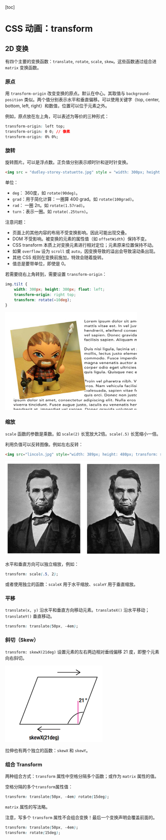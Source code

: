 [toc]

# CSS 动画：transform

## 2D 变换

有四个主要的变换函数：`translate`, `rotate`, `scale`, `skew`。这些函数通过组合进 `matrix` 变换函数。

### 原点

用 `transform-origin` 改变变换的原点。默认在中心。其取值与 `background-position` 类似。两个值分别表示水平和垂直偏移。可以使用关键字（top, center, bottom, left, right）和数值，位置可以位于元素之外。

例如，原点放在左上角，可以表述为等价的三种形式：

```css
transform-origin: left top;
transform-origin: 0 0; // 像素
transform-origin: 0% 0%;
```

### 旋转

旋转图片。可以是浮点数。正负值分别表示顺时针和逆时针变换。

```html
<img src = "dudley-storey-statuette.jpg" style = "width: 300px; height: 300px; float: left; margin: 0 2em 1.4em 0; transform: rotate(7.5deg); ">
```

单位：

* `deg`： 360度，如 `rotate(90deg)`。
* `grad`：用于简化计算：一圈算 400 grad。如 `rotate(100grad)`。
* `rad`： 一圈 2π。如 `rotate(1.57rad)`。
* `turn`：表示一圈。如 `rotate(.25turn)`。

注意问题：

* 页面上的其他内容的布局不受变换影响。因此可能出现交叠。
* DOM 不受影响。被变换的元素的属性值（如 `offsetWidth`）保持不变。
* CSS transform 本质上对变换元素进行相对定位；元素原来位置保持不动。
* 如果 `overflow` 设为 `scroll` 或 `auto`，因变换导致的溢出会导致滚动条出现。
* 其他 CSS 规则在变换前施加，特效会随着旋转。
* 值总是要带单位，即使是 0。

若需要绕右上角转到，需要设置 `transform-origin`：

```css
img.tilt {
	width: 300px; height: 300px; float: left;
	transform-origin: right top;
	transform: rotate(−10deg);
}
```

![](img/f23.png)

### 缩放

`scale` 函数的参数是乘数。如 `scale(2)` 长宽放大2倍。`scale(.5)` 长宽缩小一倍。

利用负值可以反转图像。例如左右反转：

```html
<img src="lincoln.jpg" style="width: 389px; height: 480px; transform: scaleX(−1);">
```

![](img/f26.png)

水平和垂直方向可以独立缩放，例如：

```css
transform: scale(.5, 2);
```

或者使用独立的函数：`scaleX` 用于水平缩放、`scaleY` 用于垂直缩放。

### 平移

`translate(x, y)` 沿水平和垂直方向移动元素。`translateX()` 沿水平移动；`translateY()` 垂直移动。

```css
transform: translate(50px, -4em);
```

### 斜切（Skew）

`transform: skewX(21deg)` 设置元素的左右两边相对垂线偏移 21 度，即整个元素向右斜切。

![](img/skewx21.png)

拉伸也有两个独立的函数：`skewX` 和 `skewY`。

### 组合 Transform

两种组合方式：`transform` 属性中空格分隔多个函数；或作为 `matrix` 属性的值。

空格分隔的多个`transform`属性值：

```css
transform: translate(50px, -4em) rotate(15deg);
```

`matrix` 属性的写法略。

注意，写多个 `transform` 属性不会组合变换！最后一个变换声明会覆盖前面的。

```css
transform: translate(50px, -4em);
transform: rotate(15deg);
```